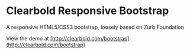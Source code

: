 Clearbold Responsive Bootstrap
====================

A responsive HTML5/CSS3 bootstrap, loosely based on Zurb Foundation

View the demo at [http://clearbold.com/bootstrap](http://clearbold.com/bootstrap)
